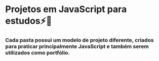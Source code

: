 # Projetos em JavaScript para estudos:zap::rabbit2:
### Cada pasta possui um modelo de projeto diferente, criados para praticar principalmente JavaScript e também serem utilizados como portfólio.